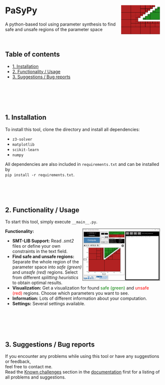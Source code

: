 # PaSyPy <img align="right" width="25%" height="25%" src="Documentation/images/PaSyPy_logo.png" />
A python-based tool using parameter synthesis to find safe and unsafe regions of the parameter space

<br/>

## Table of contents
- [1. Installation](#1-Installation)
- [2. Functionality / Usage](#2-Functionality--Usage)
- [3. Suggestions / Bug reports](#3-Suggestions--Bug-reports)

<br/> <br/> <br/> <br/>

## 1. Installation
To install this tool, clone the directory and install all dependencies:
* `z3-solver`
* `matplotlib`
* `scikit-learn`
* `numpy`

All dependencies are also included in `requirements.txt` and can be installed by \
`pip install -r requirements.txt`.

<div class="page"/> <br/> <br/> <br/>


## 2. Functionality / Usage
To start this tool, simply execute `__main__.py`.

<img align="right" width="50%" height="50%" src="Documentation/images/full_gui.png" />

**Functionality:**
* **SMT-LIB Support:** Read *.smt2* files or define your own constraints in the text field.
* **Find safe and unsafe regions:** Separate the whole region of the parameter space into *safe (green)* and *unsafe (red)* regions. Select from different *splitting heuristics* to obtain optimal results.
* **Visualization:** Get a visualization for found <span style="color:green">safe (green)</span> and <span style="color:red">unsafe (red)</span> regions. Choose which parameters you want to see. 
* **Information:** Lots of different information about your computation.
* **Settings:** Several settings available.

<br/> <br/> <br/> <br/>

## 3. Suggestions / Bug reports
If you encounter any problems while using this tool or have any suggestions or feedback, \
feel free to contact me. \
Read the [Known challenges](Documentation/README.md/#3-Known-challenges) section in the [documentation](Documentation/README.md) first for a listing of all problems and suggestions.
